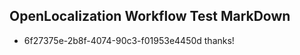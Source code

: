 ## OpenLocalization Workflow Test MarkDown
* 6f27375e-2b8f-4074-90c3-f01953e4450d thanks!

<!--HONumber=Jul16_HO4-->


